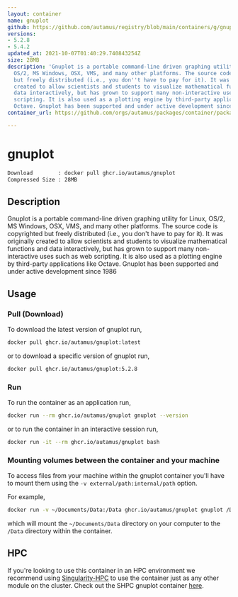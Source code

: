 ```yaml
---
layout: container
name: gnuplot
github: https://github.com/autamus/registry/blob/main/containers/g/gnuplot/spack.yaml
versions:
- 5.2.8
- 5.4.2
updated_at: 2021-10-07T01:40:29.740843254Z
size: 28MB
description: 'Gnuplot is a portable command-line driven graphing utility for Linux,
  OS/2, MS Windows, OSX, VMS, and many other platforms. The source code is copyrighted
  but freely distributed (i.e., you don''t have to pay for it). It was originally
  created to allow scientists and students to visualize mathematical functions and
  data interactively, but has grown to support many non-interactive uses such as web
  scripting. It is also used as a plotting engine by third-party applications like
  Octave. Gnuplot has been supported and under active development since 1986 '
container_url: https://github.com/orgs/autamus/packages/container/package/gnuplot

---
```

# gnuplot
```bash 
Download        : docker pull ghcr.io/autamus/gnuplot
Compressed Size : 28MB
```

## Description
Gnuplot is a portable command-line driven graphing utility for Linux, OS/2, MS Windows, OSX, VMS, and many other platforms. The source code is copyrighted but freely distributed (i.e., you don't have to pay for it). It was originally created to allow scientists and students to visualize mathematical functions and data interactively, but has grown to support many non-interactive uses such as web scripting. It is also used as a plotting engine by third-party applications like Octave. Gnuplot has been supported and under active development since 1986 

## Usage
### Pull (Download)
To download the latest version of gnuplot run,

```bash
docker pull ghcr.io/autamus/gnuplot:latest
```

or to download a specific version of gnuplot run,

```bash
docker pull ghcr.io/autamus/gnuplot:5.2.8
```
### Run
To run the container as an application run,
```bash
docker run --rm ghcr.io/autamus/gnuplot gnuplot --version
```

or to run the container in an interactive session run,
```bash
docker run -it --rm ghcr.io/autamus/gnuplot bash
```

### Mounting volumes between the container and your machine
To access files from your machine within the gnuplot container you'll have to mount them using the `-v external/path:internal/path` option.

For example,
```bash
docker run -v ~/Documents/Data:/Data ghcr.io/autamus/gnuplot gnuplot /Data/myData.csv
```
which will mount the `~/Documents/Data` directory on your computer to the `/Data` directory within the container.

## HPC
If you're looking to use this container in an HPC environment we recommend using [Singularity-HPC](https://singularity-hpc.readthedocs.io) to use the container just as any other module on the cluster. Check out the SHPC gnuplot container [here](https://singularityhub.github.io/singularity-hpc/r/ghcr.io-autamus-gnuplot/).